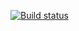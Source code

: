 [![Build status](https://ci.appveyor.com/api/projects/status/fp1cakrvo29e6qqt?svg=true)](https://ci.appveyor.com/project/ktonyi/pageobjects)
